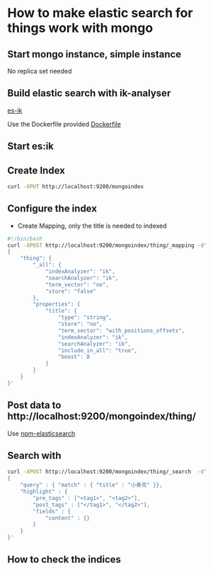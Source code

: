 # How to make elastic search for things work with mongo

## Start mongo instance, simple instance

No replica set needed

## Build elastic search with ik-analyser

[es-ik](https://github.com/medcl/elasticsearch-analysis-ik)

Use the Dockerfile provided [Dockerfile](./Dockerfile)

## Start es:ik

## Create Index
```bash
curl -XPUT http://localhost:9200/mongoindex
```

## Configure the index

 - Create Mapping, only the title is needed to indexed
 
```bash
#!/bin/bash
curl -XPOST http://localhost:9200/mongoindex/thing/_mapping -d'
{
    "thing": {
        "_all": {
            "indexAnalyzer": "ik",
            "searchAnalyzer": "ik",
            "term_vector": "no",
            "store": "false"
        },
        "properties": {
            "title": {
                "type": "string",
                "store": "no",
                "term_vector": "with_positions_offsets",
                "indexAnalyzer": "ik",
                "searchAnalyzer": "ik",
                "include_in_all": "true",
                "boost": 8
            }
        }
    }
}'
```

## Post data to http://localhost:9200/mongoindex/thing/
Use [npm-elasticsearch](https://www.npmjs.com/package/elasticsearch)


## Search with 

```bash
curl -XPOST http://localhost:9200/mongoindex/thing/_search  -d'
{
    "query" : { "match" : { "title" : "小泰克" }},
    "highlight" : {
        "pre_tags" : ["<tag1>", "<tag2>"],
        "post_tags" : ["</tag1>", "</tag2>"],
        "fields" : {
            "content" : {}
        }
    }
}'

```

## How to check the indices


